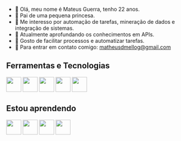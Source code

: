 - 👋 Olá, meu nome é Mateus Guerra, tenho 22 anos.
- 👶 Pai de uma pequena princesa.
- 👀 Me interesso por automação de tarefas, mineração de dados e integração de sistemas.
- 🌱 Atualmente aprofundando os conhecimentos em APIs.
- 💞️ Gosto de facilitar processos e automatizar tarefas.
- 📧 Para entrar em contato comigo: matheusdmellog@gmail.com

## Ferramentas e Tecnologias

<img loading="lazy" src="https://cdn.jsdelivr.net/gh/devicons/devicon/icons/git/git-original.svg" width="40" height="40"/> <img loading="lazy" src="https://cdn.jsdelivr.net/gh/devicons/devicon/icons/python/python-original-wordmark.svg" width="40" height="40"/> <img loading="lazy" src="https://cdn.jsdelivr.net/gh/devicons/devicon/icons/vscode/vscode-original.svg" width="40" height="40"/>    <img loading="lazy" src="https://cdn.jsdelivr.net/gh/devicons/devicon/icons/django/django-plain-wordmark.svg" width="40" height="40"/> <img loagind="lazy" 
src="https://cdn.jsdelivr.net/gh/devicons/devicon/icons/selenium/selenium-original.svg" width="40" height="40"/>
          
          
## Estou aprendendo


<img loading="lazy" src="https://cdn.jsdelivr.net/gh/devicons/devicon/icons/bash/bash-original.svg" width="40" height="40"/>  <img loading="lazy" src="https://cdn.jsdelivr.net/gh/devicons/devicon/icons/mysql/mysql-original-wordmark.svg" width="40" height="40"/>  <img loading="lazy" src="https://cdn.jsdelivr.net/gh/devicons/devicon/icons/postgresql/postgresql-original-wordmark.svg" width="40" height="40"/>  <img loading="lazy" src="https://cdn.jsdelivr.net/gh/devicons/devicon/icons/fastapi/fastapi-original-wordmark.svg" width="40" height="40"/>

          
<!---
matheusguerraz/matheusguerraz is a ✨ special ✨ repository because its `README.md` (this file) appears on your GitHub profile.
You can click the Preview link to take a look at your changes.
--->
